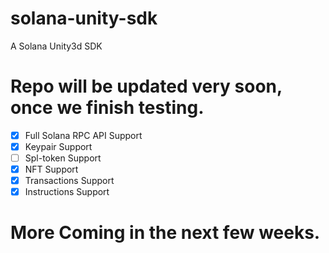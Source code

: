 # solana-unity-sdk
A Solana Unity3d SDK 

# Repo will be updated very soon, once we finish  testing.
- [x] Full Solana RPC API Support
- [x] Keypair Support
- [ ] Spl-token Support
- [x] NFT Support
- [x] Transactions Support
- [x] Instructions Support

# More Coming in the next few weeks.
